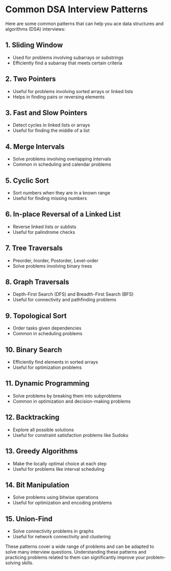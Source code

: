 # Common DSA Interview Patterns

Here are some common patterns that can help you ace data structures and algorithms (DSA) interviews:

## 1. Sliding Window
- Used for problems involving subarrays or substrings
- Efficiently find a subarray that meets certain criteria

## 2. Two Pointers
- Useful for problems involving sorted arrays or linked lists
- Helps in finding pairs or reversing elements

## 3. Fast and Slow Pointers
- Detect cycles in linked lists or arrays
- Useful for finding the middle of a list

## 4. Merge Intervals
- Solve problems involving overlapping intervals
- Common in scheduling and calendar problems

## 5. Cyclic Sort
- Sort numbers when they are in a known range
- Useful for finding missing numbers

## 6. In-place Reversal of a Linked List
- Reverse linked lists or sublists
- Useful for palindrome checks

## 7. Tree Traversals
- Preorder, Inorder, Postorder, Level-order
- Solve problems involving binary trees

## 8. Graph Traversals
- Depth-First Search (DFS) and Breadth-First Search (BFS)
- Useful for connectivity and pathfinding problems

## 9. Topological Sort
- Order tasks given dependencies
- Common in scheduling problems

## 10. Binary Search
- Efficiently find elements in sorted arrays
- Useful for optimization problems

## 11. Dynamic Programming
- Solve problems by breaking them into subproblems
- Common in optimization and decision-making problems

## 12. Backtracking
- Explore all possible solutions
- Useful for constraint satisfaction problems like Sudoku

## 13. Greedy Algorithms
- Make the locally optimal choice at each step
- Useful for problems like interval scheduling

## 14. Bit Manipulation
- Solve problems using bitwise operations
- Useful for optimization and encoding problems

## 15. Union-Find
- Solve connectivity problems in graphs
- Useful for network connectivity and clustering

These patterns cover a wide range of problems and can be adapted to solve many interview questions. Understanding these patterns and practicing problems related to them can significantly improve your problem-solving skills.